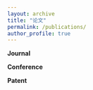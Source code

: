 ```yaml
---
layout: archive
title: "论文"
permalink: /publications/
author_profile: true
---
```


<!-- {% if author.googlescholar %}
  You can also find my articles on <u><a href="{{author.googlescholar}}">my Google Scholar profile</a>.</u>
{% endif %}

{% include base_path %}

{% for post in site.publications reversed %}
  {% include archive-single.html %}
{% endfor %} -->


**Journal**


**Conference**
 <!-- **H. Wei**, C. Liu, J. Xu, J. Pan, C. Lane, G. Han, "An Efficient Mutual Authentication Scheme for Edge Computing-Enabled Internet of Vehicles" Submitted to 2024 IEEE Global Communications Conference. -->

**Patent**